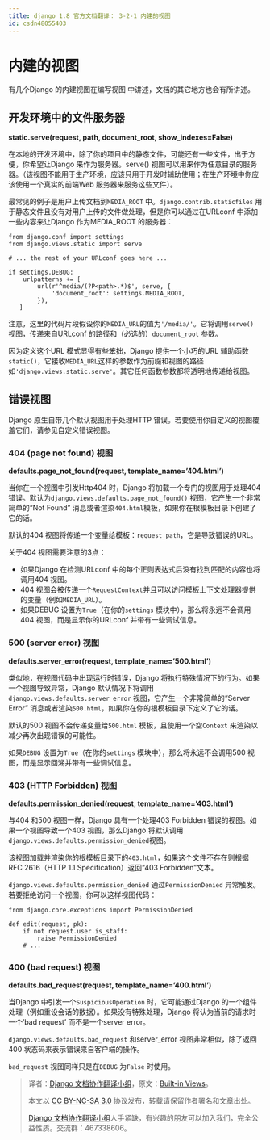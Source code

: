 ```yaml
---
title: django 1.8 官方文档翻译： 3-2-1 内建的视图
id: csdn48055403
---
```


# 内建的视图

有几个Django 的内建视图在编写视图 中讲述，文档的其它地方也会有所讲述。

## 开发环境中的文件服务器

**static.serve(request, path, document_root, show_indexes=False)**

在本地的开发环境中，除了你的项目中的静态文件，可能还有一些文件，出于方便，你希望让Django 来作为服务器。serve() 视图可以用来作为任意目录的服务器。（该视图不能用于生产环境，应该只用于开发时辅助使用；在生产环境中你应该使用一个真实的前端Web 服务器来服务这些文件）。

最常见的例子是用户上传文档到`MEDIA_ROOT` 中。`django.contrib.staticfiles` 用于静态文件且没有对用户上传的文件做处理，但是你可以通过在URLconf 中添加一些内容来让Django 作为MEDIA_ROOT 的服务器：

```
from django.conf import settings
from django.views.static import serve

# ... the rest of your URLconf goes here ...

if settings.DEBUG:
    urlpatterns += [
        url(r'^media/(?P<path>.*)$', serve, {
            'document_root': settings.MEDIA_ROOT,
        }),
   ]
```

注意，这里的代码片段假设你的`MEDIA_URL`的值为`'/media/'`。它将调用`serve()` 视图，传递来自URLconf 的路径和（必选的）`document_root` 参数。

因为定义这个URL 模式显得有些笨拙，Django 提供一个小巧的URL 辅助函数`static()`，它接收`MEDIA_URL`这样的参数作为前缀和视图的路径如`'django.views.static.serve'`。其它任何函数参数都将透明地传递给视图。

## 错误视图

Django 原生自带几个默认视图用于处理HTTP 错误。若要使用你自定义的视图覆盖它们，请参见自定义错误视图。

### 404 (page not found) 视图

**defaults.page_not_found(request, template_name=’404.html’)**

当你在一个视图中引发Http404 时，Django 将加载一个专门的视图用于处理404 错误。默认为`django.views.defaults.page_not_found()` 视图，它产生一个非常简单的“Not Found” 消息或者渲染`404.html`模板，如果你在根模板目录下创建了它的话。

默认的404 视图将传递一个变量给模板：`request_path`，它是导致错误的URL。

关于404 视图需要注意的3点：

*   如果Django 在检测URLconf 中的每个正则表达式后没有找到匹配的内容也将调用404 视图。
*   404 视图会被传递一个`RequestContext`并且可以访问模板上下文处理器提供的变量（例如`MEDIA_URL`）。
*   如果DEBUG 设置为`True`（在你的`settings` 模块中），那么将永远不会调用404 视图，而是显示你的URLconf 并带有一些调试信息。

### 500 (server error) 视图

**defaults.server_error(request, template_name=’500.html’)**

类似地，在视图代码中出现运行时错误，Django 将执行特殊情况下的行为。如果一个视图导致异常，Django 默认情况下将调用`django.views.defaults.server_error` 视图，它产生一个非常简单的“Server Error” 消息或者渲染`500.html`，如果你在你的根模板目录下定义了它的话。

默认的500 视图不会传递变量给`500.html` 模板，且使用一个空`Context` 来渲染以减少再次出现错误的可能性。

如果`DEBUG` 设置为`True`（在你的`settings` 模块中），那么将永远不会调用500 视图，而是显示回溯并带有一些调试信息。

### 403 (HTTP Forbidden) 视图

**defaults.permission_denied(request, template_name=’403.html’)**

与404 和500 视图一样，Django 具有一个处理403 Forbidden 错误的视图。如果一个视图导致一个403 视图，那么Django 将默认调用`django.views.defaults.permission_denied`视图。

该视图加载并渲染你的根模板目录下的`403.html`，如果这个文件不存在则根据RFC 2616（HTTP 1.1 Specification）返回“403 Forbidden”文本。

`django.views.defaults.permission_denied` 通过`PermissionDenied` 异常触发。若要拒绝访问一个视图，你可以这样视图代码：

```
from django.core.exceptions import PermissionDenied

def edit(request, pk):
    if not request.user.is_staff:
        raise PermissionDenied
    # ...
```

### 400 (bad request) 视图

**defaults.bad_request(request, template_name=’400.html’)**

当Django 中引发一个`SuspiciousOperation` 时，它可能通过Django 的一个组件处理（例如重设会话的数据）。如果没有特殊处理，Django 将认为当前的请求时一个’bad request’ 而不是一个server error。

`django.views.defaults.bad_request` 和server_error 视图非常相似，除了返回400 状态码来表示错误来自客户端的操作。

`bad_request` 视图同样只是在`DEBUG` 为`False` 时使用。

> 译者：[Django 文档协作翻译小组](http://python.usyiyi.cn/django/index.html)，原文：[Built-in Views](https://docs.djangoproject.com/en/1.8/ref/views/)。
> 
> 本文以 [CC BY-NC-SA 3.0](http://creativecommons.org/licenses/by-nc-sa/3.0/cn/) 协议发布，转载请保留作者署名和文章出处。
> 
> [Django 文档协作翻译小组](http://python.usyiyi.cn/django/index.html)人手紧缺，有兴趣的朋友可以加入我们，完全公益性质。交流群：467338606。